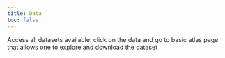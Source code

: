 ```yaml
---
title: Data
toc: false
---
```


Access all datasets available: click on the data and go to basic atlas page that allows one to explore and download
the dataset
